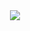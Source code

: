 <p align="center">
  <br><br>
  <img src="https://github-readme-stats.vercel.app/api/top-langs/?username=inheriting&layout=compact&theme=dark"<p align="center">
</p>
